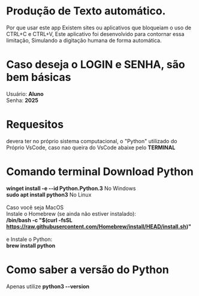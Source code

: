 # Produção de Texto automático.
  Por que usar este app
            Existem sites ou aplicativos que bloqueiam o uso de CTRL+C e CTRL+V,
            Este aplicativo foi desenvolvido para contornar essa limitação,
            Simulando a digitação humana de forma automática.
# Caso deseja o LOGIN e SENHA, são bem básicas
Usuário: **Aluno** <br>
Senha: **2025**
# Requesitos
devera ter no próprio sistema computacional, o "Python" utilizado do Próprio VsCode, caso nao queira do VsCode abaixe pelo **TERMINAL**
<br> 
# Comando terminal Download Python
**winget install -e --id Python.Python.3** No Windows <br>
**sudo apt install python3** No Linux
<br> <br> Caso você seja MacOS <br>
Instale o Homebrew (se ainda não estiver instalado): <br>
**/bin/bash -c "$(curl -fsSL https://raw.githubusercontent.com/Homebrew/install/HEAD/install.sh)"** <br>
<br> e Instale o Python:
<br> **brew install python**
# Como saber a versão do Python
Apenas utilize **python3 --version**
